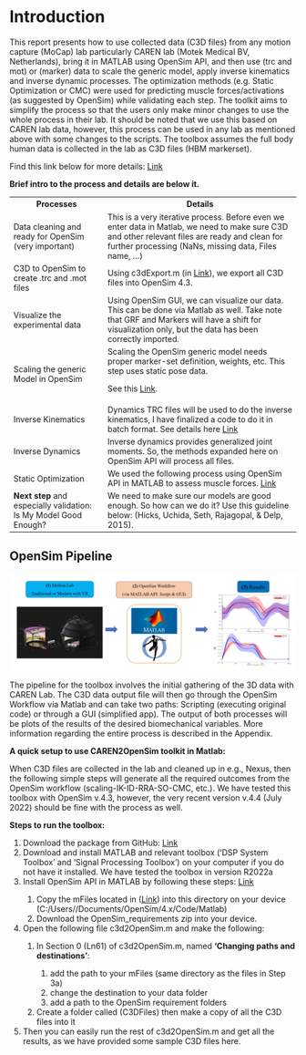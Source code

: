<h1>Introduction</h1> 

This report presents how to use collected data (C3D files) from any motion capture (MoCap) lab particularly CAREN lab (Motek Medical BV, Netherlands), bring it in MATLAB using OpenSim API, and then use (trc and mot) or (marker) data to scale the generic model, apply inverse kinematics and inverse dynamic processes. The optimization methods (e.g. Static Optimization or CMC) were used for predicting muscle forces/activations (as suggested by OpenSim) while validating each step. The toolkit aims to simplify the process so that the users only make minor changes to use the whole process in their lab. It should be noted that we use this based on CAREN lab data, however, this process can be used in any lab as mentioned above with some changes to the scripts. The toolbox assumes the full body human data is collected in the lab as C3D files (HBM markerset). 

Find this link below for more details: <a href="https://simtk-confluence.stanford.edu/display/OpenSim/Understanding+the+OpenSim+Pipeline">Link</a>

<b>Brief intro to the process and details are below it.</b> 

<table>
  <tr>
    <th>Processes</th>
    <th>Details</th>
  </tr>
  <tr>
    <td>Data cleaning and ready for OpenSim (very important)</td>
    <td>This is a very iterative process. Before even we enter data in Matlab, we need to make sure C3D and other relevant files are ready and clean for further processing (NaNs, missing data, Files name, …)</td>
  </tr>
  <tr>
    <td>C3D to OpenSim to create .trc and .mot files</td>
    <td>Using c3dExport.m (in <a href="https://github.com/hmok/CAREN/blob/master/OpenSim_v4.3/Matlab/mFiles/mFiles.zip">Link</a>), we export all C3D files into OpenSim 4.3.</td>
  </tr>
  <tr>
    <td>Visualize the experimental data</td>
    <td>Using OpenSim GUI, we can visualize our data. This can be done via Matlab as well. Take note that GRF and Markers will have a shift for visualization only, but the data has been correctly imported.</td>
    </tr>
  <tr>
    <td>Scaling the generic Model in OpenSim</td>
    <td>Scaling the OpenSim generic model needs proper marker-set definition, weights, etc. This step uses static pose data. 

See this <a href="https://www.youtube.com/watch?v=ZG7wzvQC6eU">Link</a>.</td>
    </tr>
  <tr>
    <td>Inverse Kinematics</td>
    <td>Dynamics TRC files will be used to do the inverse kinematics, I have finalized a code to do it in batch format. See details here <a href="https://simtk-confluence.stanford.edu/display/OpenSim/Getting+Started+with+Inverse+Kinematics">Link</a></td>
    </tr>
  <tr>
    <td>Inverse Dynamics</td>
    <td>Inverse dynamics provides generalized joint moments. So, the methods expanded here on OpenSim API will process all files. </td>
  <tr>
    <td>Static Optimization</td>
    <td>We used the following process using OpenSim API in MATLAB to assess muscle forces. <a href="https://simtk-confluence.stanford.edu/display/OpenSim/Static+Optimization">Link</a> </td>  
  <tr>
    <td><b>Next step </b> and especially validation: Is My Model Good Enough?</td>
    <td>We need to make sure our models are good enough. So how can we do it? Use this guideline below:
(Hicks, Uchida, Seth, Rajagopal, & Delp, 2015). 
</td>   
</table>

<h2>OpenSim Pipeline</h2> 
<img src="Pipeline.jpg" alt="OpenSim Pipeline">
<p>The pipeline for the toolbox involves the initial gathering of the 3D data with CAREN Lab. The C3D data output file will then go through the OpenSim Workflow via Matlab and can take two paths: Scripting (executing original code) or through a GUI (simplified app). The output of both processes will be plots of the results of the desired biomechanical variables. More information regarding the entire process is described in the Appendix. </p>

<b>A quick setup to use CAREN2OpenSim toolkit in Matlab:</b> 

When C3D files are collected in the lab and cleaned up in e.g., Nexus, then the following simple steps will generate all the required outcomes from the OpenSim workflow (scaling-IK-ID-RRA-SO-CMC, etc.). We have tested this toolbox with OpenSim v.4.3, however, the very recent version v.4.4 (July 2022) should be fine with the process as well. 

<b>Steps to run the toolbox:</b> 
<ol>
  <li>Download the package from GitHub: <a href="https://github.com/hmok/CAREN/tree/master/OpenSim_v4.3/Matlab">Link</a> </li>
  <li>Download and install MATLAB and relevant toolbox (‘DSP System Toolbox’ and ‘Signal Processing Toolbox’) on your computer if you do not have it installed. We have tested the toolbox in version R2022a</li>
  <li>Install OpenSim API in MATLAB by following these steps: <a href="https://simtk-confluence.stanford.edu:8443/display/OpenSim/Scripting+with+Matlab">Link</a> </li>
  <ol>
    <li>Copy the mFiles located in (<a href="https://github.com/hmok/CAREN/tree/master/OpenSim_v4.3/Matlab/mFiles">Link</a>) into this directory on your device (C:/Users/<username>/Documents/OpenSim/4.x/Code/Matlab)</li>
    <li>Download the OpenSim_requirements zip into your device.</li>
  </ol>
  <li>Open the following file c3d2OpenSim.m and make the following:</li>
  <ol>
    <li>In Section 0 (Ln61) of c3d2OpenSim.m, named <b>‘Changing paths and destinations’</b>: </li>
    <ol>
      <li>add the path to your mFiles (same directory as the files in Step 3a)</li>
      <li>change the destination to your data folder</li>
      <li>add a path to the OpenSim requirement folders</li>
    </ol>
    <li>Create a folder called (C3DFiles) then make a copy of all the C3D files into it</li>
  </ol>  
  <li>Then you can easily run the rest of c3d2OpenSim.m and get all the results, as we have provided some sample C3D files here.</li>
</ol>
